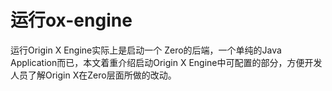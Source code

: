 # 运行ox-engine

运行Origin X Engine实际上是启动一个 Zero的后端，一个单纯的Java Application而已，本文着重介绍启动Origin X Engine中可配置的部分，方便开发人员了解Origin X在Zero层面所做的改动。






